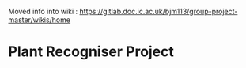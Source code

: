 Moved info into wiki : https://gitlab.doc.ic.ac.uk/bjm113/group-project-master/wikis/home

# Plant Recogniser Project

